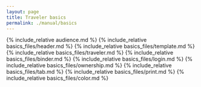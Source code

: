 ```yaml
---
layout: page
title: Traveler basics
permalink: ./manual/basics
---
```

{% include_relative audience.md %}
{% include_relative basics_files/header.md %}
{% include_relative basics_files/template.md %}
{% include_relative basics_files/traveler.md %}
{% include_relative basics_files/binder.md %}
{% include_relative basics_files/login.md %}
{% include_relative basics_files/ownership.md %}
{% include_relative basics_files/tab.md %}
{% include_relative basics_files/print.md %}
{% include_relative basics_files/color.md %}
